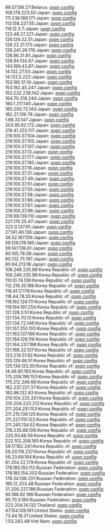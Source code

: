 86.57.156.27:Belarus: [ovpn config](vpn/86_57_156_27.ovpn)  
106.178.223.50:Japan: [ovpn config](vpn/106_178_223_50.ovpn)  
111.238.189.171:Japan: [ovpn config](vpn/111_238_189_171.ovpn)  
113.158.227.55:Japan: [ovpn config](vpn/113_158_227_55.ovpn)  
116.12.3.7:Japan: [ovpn config](vpn/116_12_3_7.ovpn)  
123.48.27.221:Japan: [ovpn config](vpn/123_48_27_221.ovpn)  
126.129.22.51:Japan: [ovpn config](vpn/126_129_22_51.ovpn)  
126.22.21.173:Japan: [ovpn config](vpn/126_22_21_173.ovpn)  
126.241.26.178:Japan: [ovpn config](vpn/126_241_26_178.ovpn)  
126.86.31.81:Japan: [ovpn config](vpn/126_86_31_81.ovpn)  
126.94.134.97:Japan: [ovpn config](vpn/126_94_134_97.ovpn)  
143.189.43.87:Japan: [ovpn config](vpn/143_189_43_87.ovpn)  
14.132.27.53:Japan: [ovpn config](vpn/14_132_27_53.ovpn)  
14.133.5.222:Japan: [ovpn config](vpn/14_133_5_222.ovpn)  
153.185.51.10:Japan: [ovpn config](vpn/153_185_51_10.ovpn)  
153.192.45.247:Japan: [ovpn config](vpn/153_192_45_247.ovpn)  
153.232.238.142:Japan: [ovpn config](vpn/153_232_238_142.ovpn)  
164.70.218.244:Japan: [ovpn config](vpn/164_70_218_244.ovpn)  
180.1.217.145:Japan: [ovpn config](vpn/180_1_217_145.ovpn)  
180.200.72.143:Japan: [ovpn config](vpn/180_200_72_143.ovpn)  
182.21.139.78:Japan: [ovpn config](vpn/182_21_139_78.ovpn)  
1.66.33.147:Japan: [ovpn config](vpn/1_66_33_147.ovpn)  
203.95.62.172:Japan: [ovpn config](vpn/203_95_62_172.ovpn)  
218.41.253.117:Japan: [ovpn config](vpn/218_41_253_117.ovpn)  
219.100.37.104:Japan: [ovpn config](vpn/219_100_37_104.ovpn)  
219.100.37.105:Japan: [ovpn config](vpn/219_100_37_105.ovpn)  
219.100.37.107:Japan: [ovpn config](vpn/219_100_37_107.ovpn)  
219.100.37.13:Japan: [ovpn config](vpn/219_100_37_13.ovpn)  
219.100.37.177:Japan: [ovpn config](vpn/219_100_37_177.ovpn)  
219.100.37.182:Japan: [ovpn config](vpn/219_100_37_182.ovpn)  
219.100.37.19:Japan: [ovpn config](vpn/219_100_37_19.ovpn)  
219.100.37.31:Japan: [ovpn config](vpn/219_100_37_31.ovpn)  
219.100.37.49:Japan: [ovpn config](vpn/219_100_37_49.ovpn)  
219.100.37.51:Japan: [ovpn config](vpn/219_100_37_51.ovpn)  
219.100.37.55:Japan: [ovpn config](vpn/219_100_37_55.ovpn)  
219.100.37.58:Japan: [ovpn config](vpn/219_100_37_58.ovpn)  
219.100.37.86:Japan: [ovpn config](vpn/219_100_37_86.ovpn)  
219.100.37.87:Japan: [ovpn config](vpn/219_100_37_87.ovpn)  
219.100.37.96:Japan: [ovpn config](vpn/219_100_37_96.ovpn)  
219.98.138.110:Japan: [ovpn config](vpn/219_98_138_110.ovpn)  
221.170.25.47:Japan: [ovpn config](vpn/221_170_25_47.ovpn)  
222.0.137.91:Japan: [ovpn config](vpn/222_0_137_91.ovpn)  
27.141.49.136:Japan: [ovpn config](vpn/27_141_49_136.ovpn)  
36.52.187.159:Japan: [ovpn config](vpn/36_52_187_159.ovpn)  
59.129.176.190:Japan: [ovpn config](vpn/59_129_176_190.ovpn)  
59.147.136.61:Japan: [ovpn config](vpn/59_147_136_61.ovpn)  
60.105.78.58:Japan: [ovpn config](vpn/60_105_78_58.ovpn)  
60.132.75.197:Japan: [ovpn config](vpn/60_132_75_197.ovpn)  
60.94.213.16:Japan: [ovpn config](vpn/60_94_213_16.ovpn)  
106.246.235.98:Korea Republic of: [ovpn config](vpn/106_246_235_98.ovpn)  
106.246.235.98:Korea Republic of: [ovpn config](vpn/106_246_235_98.ovpn)  
110.10.74.139:Korea Republic of: [ovpn config](vpn/110_10_74_139.ovpn)  
112.216.35.186:Korea Republic of: [ovpn config](vpn/112_216_35_186.ovpn)  
118.41.17.178:Korea Republic of: [ovpn config](vpn/118_41_17_178.ovpn)  
118.44.78.55:Korea Republic of: [ovpn config](vpn/118_44_78_55.ovpn)  
119.192.124.111:Korea Republic of: [ovpn config](vpn/119_192_124_111.ovpn)  
119.194.197.254:Korea Republic of: [ovpn config](vpn/119_194_197_254.ovpn)  
121.128.3.51:Korea Republic of: [ovpn config](vpn/121_128_3_51.ovpn)  
121.134.70.13:Korea Republic of: [ovpn config](vpn/121_134_70_13.ovpn)  
121.134.72.146:Korea Republic of: [ovpn config](vpn/121_134_72_146.ovpn)  
121.157.255.103:Korea Republic of: [ovpn config](vpn/121_157_255_103.ovpn)  
121.163.137.186:Korea Republic of: [ovpn config](vpn/121_163_137_186.ovpn)  
121.164.128.116:Korea Republic of: [ovpn config](vpn/121_164_128_116.ovpn)  
121.164.237.198:Korea Republic of: [ovpn config](vpn/121_164_237_198.ovpn)  
121.188.32.107:Korea Republic of: [ovpn config](vpn/121_188_32_107.ovpn)  
123.214.51.62:Korea Republic of: [ovpn config](vpn/123_214_51_62.ovpn)  
125.129.46.51:Korea Republic of: [ovpn config](vpn/125_129_46_51.ovpn)  
125.134.123.30:Korea Republic of: [ovpn config](vpn/125_134_123_30.ovpn)  
14.49.90.193:Korea Republic of: [ovpn config](vpn/14_49_90_193.ovpn)  
175.208.199.153:Korea Republic of: [ovpn config](vpn/175_208_199_153.ovpn)  
175.212.246.66:Korea Republic of: [ovpn config](vpn/175_212_246_66.ovpn)  
182.237.221.37:Korea Republic of: [ovpn config](vpn/182_237_221_37.ovpn)  
183.96.132.83:Korea Republic of: [ovpn config](vpn/183_96_132_83.ovpn)  
210.104.225.201:Korea Republic of: [ovpn config](vpn/210_104_225_201.ovpn)  
210.204.233.212:Korea Republic of: [ovpn config](vpn/210_204_233_212.ovpn)  
211.204.251.153:Korea Republic of: [ovpn config](vpn/211_204_251_153.ovpn)  
211.215.139.125:Korea Republic of: [ovpn config](vpn/211_215_139_125.ovpn)  
211.227.110.122:Korea Republic of: [ovpn config](vpn/211_227_110_122.ovpn)  
211.245.134.52:Korea Republic of: [ovpn config](vpn/211_245_134_52.ovpn)  
218.235.89.106:Korea Republic of: [ovpn config](vpn/218_235_89_106.ovpn)  
220.93.68.59:Korea Republic of: [ovpn config](vpn/220_93_68_59.ovpn)  
222.102.208.165:Korea Republic of: [ovpn config](vpn/222_102_208_165.ovpn)  
59.17.182.241:Korea Republic of: [ovpn config](vpn/59_17_182_241.ovpn)  
59.20.116.237:Korea Republic of: [ovpn config](vpn/59_20_116_237.ovpn)  
59.23.69.194:Korea Republic of: [ovpn config](vpn/59_23_69_194.ovpn)  
61.254.22.179:Korea Republic of: [ovpn config](vpn/61_254_22_179.ovpn)  
178.185.150.112:Russian Federation: [ovpn config](vpn/178_185_150_112.ovpn)  
178.185.154.202:Russian Federation: [ovpn config](vpn/178_185_154_202.ovpn)  
178.34.136.201:Russian Federation: [ovpn config](vpn/178_34_136_201.ovpn)  
185.12.253.48:Russian Federation: [ovpn config](vpn/185_12_253_48.ovpn)  
31.200.237.186:Russian Federation: [ovpn config](vpn/31_200_237_186.ovpn)  
90.188.92.196:Russian Federation: [ovpn config](vpn/90_188_92_196.ovpn)  
95.70.3.180:Russian Federation: [ovpn config](vpn/95_70_3_180.ovpn)  
223.204.14.132:Thailand: [ovpn config](vpn/223_204_14_132.ovpn)  
47.154.109.161:United States: [ovpn config](vpn/47_154_109_161.ovpn)  
73.44.18.31:United States: [ovpn config](vpn/73_44_18_31.ovpn)  
1.53.243.48:Viet Nam: [ovpn config](vpn/1_53_243_48.ovpn)  
